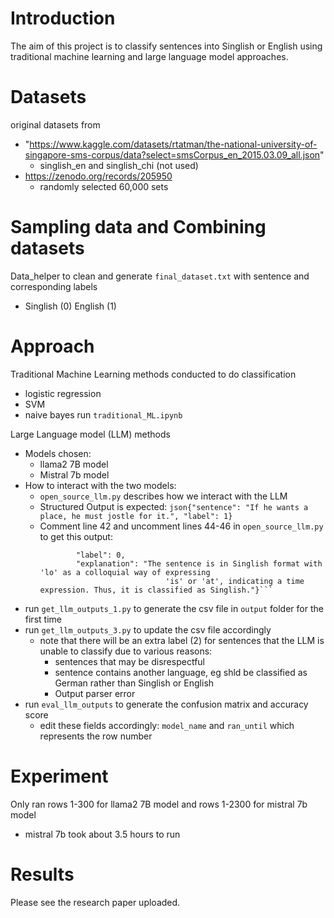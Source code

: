 # Introduction
The aim of this project is to classify sentences into Singlish or English using traditional machine learning and large language model approaches.

# Datasets
original datasets from
- "https://www.kaggle.com/datasets/rtatman/the-national-university-of-singapore-sms-corpus/data?select=smsCorpus_en_2015.03.09_all.json"
    - singlish_en and singlish_chi (not used)
-  https://zenodo.org/records/205950
    - randomly selected 60,000 sets

# Sampling data and Combining datasets
Data_helper to clean and generate `final_dataset.txt` with sentence and corresponding labels 
- Singlish (0) English (1)

# Approach
Traditional Machine Learning methods conducted to do classification
- logistic regression
- SVM
- naive bayes 
    run `traditional_ML.ipynb`

Large Language model (LLM) methods 
- Models chosen:
    - llama2 7B model 
    - Mistral 7b model
- How to interact with the two models:
    - `open_source_llm.py` describes how we interact with the LLM
    - Structured Output is expected:
            ```json{"sentence": "If he wants a place, he must jostle for it.",
                "label": 1} ```
    - Comment line 42 and uncomment lines 44-46 in `open_source_llm.py` to get this output:
        ```json{"sentence": "Haha 6pm lo",
                "label": 0,
                "explanation": "The sentence is in Singlish format with 'lo' as a colloquial way of expressing
                                    'is' or 'at', indicating a time expression. Thus, it is classified as Singlish."}```
- run `get_llm_outputs_1.py` to generate the csv file in `output` folder for the first time
- run `get_llm_outputs_3.py` to update the csv file accordingly
    - note that there will be an extra label (2) for sentences that the LLM is unable to classify due to various reasons:   
        - sentences that may be disrespectful
        - sentence contains another language, eg shld be classified as German rather than Singlish or English
        - Output parser error 
- run `eval_llm_outputs` to generate the confusion matrix and accuracy score
    - edit these fields accordingly: `model_name` and `ran_until` which represents the row number

# Experiment 
Only ran rows 1-300 for llama2 7B model and rows 1-2300 for mistral 7b model
- mistral 7b took about 3.5 hours to run

# Results 
Please see the research paper uploaded.

